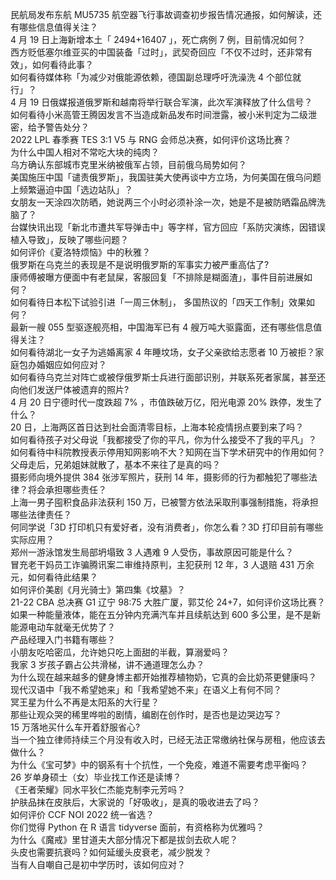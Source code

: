 民航局发布东航 MU5735 航空器飞行事故调查初步报告情况通报，如何解读，还有哪些信息值得关注？  
4 月 19 日上海新增本土「 2494+16407 」，死亡病例 7 例，目前情况如何？  
西方贬低塞尔维亚买的中国装备「过时」，武契奇回应「不仅不过时，还非常有效」，如何看待此事？  
如何看待媒体称「为减少对俄能源依赖，德国副总理呼吁洗澡洗 4 个部位就行」？  
4 月 19 日俄媒报道俄罗斯和越南将举行联合军演，此次军演释放了什么信号？  
如何看待小米高管王腾因发言不当造成新品发布时间泄露，被小米判定为二级泄密，给予警告处分？  
2022 LPL 春季赛 TES 3:1 V5 与 RNG 会师总决赛，如何评价这场比赛？  
为什么中国人相对不常吃大块的纯肉？  
乌方确认东部城市克里米纳被俄军占领，目前俄乌局势如何？  
美国施压中国「谴责俄罗斯」，我国驻美大使再谈中方立场，为何美国在俄乌问题上频繁逼迫中国「选边站队」？  
女朋友一天涂四次防晒，她说两三个小时必须补涂一次，她是不是被防晒霜品牌洗脑了？  
台媒快讯出现「新北市遭共军导弹击中」等字样，官方回应「系防灾演练，因错误植入导致」，反映了哪些问题？  
如何评价《夏洛特烦恼》中的秋雅？  
俄罗斯在乌克兰的表现是不是说明俄罗斯的军事实力被严重高估了?  
康师傅被曝方便面中有老鼠屎，客服回复「不排除是糊面渣」，事件目前进展如何？  
如何看待日本松下试验引进「一周三休制」， 多国热议的「四天工作制」效果如何？  
最新一艘 055 型驱逐舰亮相，中国海军已有 4 艘万吨大驱露面，还有哪些信息值得关注？  
如何看待湖北一女子为逃婚离家 4 年睡坟场，女子父亲欲给志愿者 10 万被拒？家庭包办婚姻应如何应对？  
如何看待乌克兰对阵亡或被俘俄罗斯士兵进行面部识别，并联系死者家属，甚至还向他们发送尸体被遗弃的照片?  
4 月 20 日宁德时代一度跌超 7% ，市值跌破万亿，阳光电源 20% 跌停，发生了什么？  
20 日，上海两区首日达到社会面清零目标，上海本轮疫情拐点要到来了吗？  
如何看待孩子对父母说「我都接受了你的平凡，你为什么接受不了我的平凡」？  
如何看待中科院教授表示停用知网影响不大？知网在当下学术研究中的作用如何？  
父母走后，兄弟姐妹就散了，基本不来往了是真的吗？  
摄影师向境外提供 384 张涉军照片，获刑 14 年，摄影师的行为都触犯了哪些法律？将会承担哪些责任？  
上海一男子囤积食品非法获利 150 万，已被警方依法采取刑事强制措施，将承担哪些法律责任？  
何同学说「3D 打印机只有爱好者，没有消费者」，你怎么看？3D 打印目前有哪些实际应用？  
郑州一游泳馆发生局部坍塌致 3 人遇难 9 人受伤，事故原因可能是什么？  
冒充老干妈员工诈骗腾讯案二审维持原判，主犯获刑 12 年，3 人退赔 431 万余元，如何看待此结果？  
如何评价美剧《月光骑士》第四集《坟墓》？  
21-22 CBA 总决赛 G1 辽宁 98:75 大胜广厦，郭艾伦 24+7，如何评价这场比赛？  
如果一种能量液体，能在五分钟内充满汽车并且续航达到 600 多公里，是不是新能源电动车就毫无优势了？  
产品经理入门书籍有哪些？  
小朋友吃哈密瓜，允许她只吃上面甜的半截，算溺爱吗？  
我家 3 岁孩子霸占公共滑梯，讲不通道理怎么办？  
为什么现在越来越多的健身博主都开始推荐植物奶，它真的会比奶茶更健康吗？  
现代汉语中「我不希望她来」和「我希望她不来」在语义上有何不同？  
冥王星为什么不再是太阳系的大行星？  
那些让观众哭的稀里哗啦的剧情，编剧在创作时，是否也是边哭边写？  
15 万落地买什么车开着舒服省心?  
当一个独立律师持续三个月没有收入时，已经无法正常缴纳社保与房租，他应该去做什么？  
为什么《宝可梦》中的钢系有十个抗性，一个免疫，难道不需要考虑平衡吗？  
26 岁单身硕士（女）毕业找工作还是读博？  
《王者荣耀》同水平狄仁杰能克制李元芳吗？  
护肤品抹在皮肤后，大家说的「好吸收」，是真的吸收进去了吗？  
如何评价 CCF NOI 2022 统一省选？  
你们觉得 Python 在 R 语言 tidyverse 面前，有资格称为优雅吗？  
为什么《魔戒》里甘道夫大部分情况下都是拔剑去砍人呢？  
头皮也需要抗衰吗？如何延缓头皮衰老，减少脱发？  
当有人自嘲自己是初中学历时，该如何应对？  
